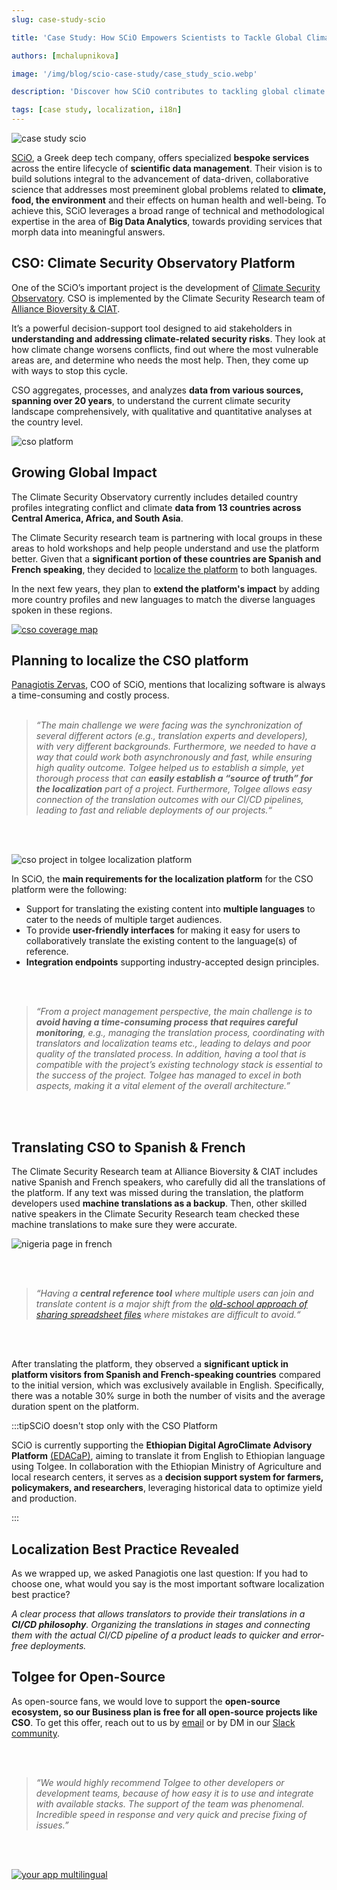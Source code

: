```yaml
---
slug: case-study-scio

title: 'Case Study: How SCiO Empowers Scientists to Tackle Global Climate Challenges'

authors: [mchalupnikova]

image: '/img/blog/scio-case-study/case_study_scio.webp'

description: 'Discover how SCiO contributes to tackling global climate challenges and how localization of their platform with Tolgee impacted their efforts.'

tags: [case study, localization, i18n]
---
```


![case study scio](/img/blog/scio-case-study/case_study_scio.webp)

[SCiO](https://scio.systems), a Greek deep tech company, offers specialized **bespoke services** across the entire lifecycle of **scientific data management**. Their vision is to build solutions integral to the advancement of data-driven, collaborative science that addresses most preeminent global problems related to **climate, food, the environment** and their effects on human health and well-being. To achieve this, SCiO leverages a broad range of technical and methodological expertise in the area of **Big Data Analytics**, towards providing services that morph data into meaningful answers.

<!--truncate-->

## CSO: Climate Security Observatory Platform

One of the SCiO’s important project is the development of [Climate Security Observatory](https://cso.cgiar.org/#/LandingPage). CSO is implemented by the Climate Security Research team of [Alliance Bioversity & CIAT](https://alliancebioversityciat.org/research-themes/climate-action).

It’s a powerful decision-support tool designed to aid stakeholders in **understanding and addressing climate-related security risks**. They look at how climate change worsens conflicts, find out where the most vulnerable areas are, and determine who needs the most help. Then, they come up with ways to stop this cycle.

CSO aggregates, processes, and analyzes **data from various sources, spanning over 20 years**, to understand the current climate security landscape comprehensively, with qualitative and quantitative analyses at the country level.

![cso platform](/img/blog/scio-case-study/cso_platform.webp)

## Growing Global Impact

The Climate Security Observatory currently includes detailed country profiles integrating conflict and climate **data from 13 countries across Central America, Africa, and South Asia**.

The Climate Security research team is partnering with local groups in these areas to hold workshops and help people understand and use the platform better. Given that a **significant portion of these countries are Spanish and French speaking**, they decided to [localize the platform](/blog/benefits-challenges-software-localization#why-should-you-consider-software-localization-tools) to both languages.

In the next few years, they plan to **extend the platform's impact** by adding more country profiles and new languages to match the diverse languages spoken in these regions.

[![cso coverage map](/img/blog/scio-case-study/cso_coverage.webp)](https://cgspace.cgiar.org/server/api/core/bitstreams/45ab16ee-f41f-48c6-834e-0b6d672492cb/content)

## Planning to localize the CSO platform

[Panagiotis Zervas](https://scio.systems/panagiotis/), COO of SCiO, mentions that localizing software is always a time-consuming and costly process.
<br></br>

> _“The main challenge we were facing was the synchronization of several different actors (e.g., translation experts and developers), with
> very different backgrounds. Furthermore, we needed to have a way that could work both asynchronously and fast, while ensuring high quality outcome. Tolgee helped us to establish a simple, yet thorough process that can **easily establish a “source of truth” for the localization** part of a project. Furthermore, Tolgee allows easy connection of the translation outcomes with our CI/CD pipelines, leading to fast and reliable deployments of our projects.“_

<br></br>

![cso project in tolgee localization platform](/img/blog/scio-case-study/tolgee_cso_platform.webp)

In SCiO, the **main requirements for the localization platform** for the CSO platform were the following:

- Support for translating the existing content into **multiple languages** to cater to the needs of multiple target audiences.
- To provide **user-friendly interfaces** for making it easy for users to collaboratively translate the existing content to the language(s) of reference.
- **Integration endpoints** supporting industry-accepted design principles.

<br></br>

> _“From a project management perspective, the main challenge is to **avoid having a time-consuming process that requires careful monitoring**, e.g., managing the translation process, coordinating with translators and localization teams etc., leading to delays and poor quality of the translated process. In addition, having a tool that is compatible with the project’s existing technology stack is essential to the success of the project. Tolgee has managed to excel in both aspects, making it a vital element of the overall architecture.”_

<br></br>

## Translating CSO to Spanish & French

The Climate Security Research team at Alliance Bioversity & CIAT includes native Spanish and French speakers, who carefully did all the translations of the platform. If any text was missed during the translation, the platform developers used **machine translations as a backup**. Then, other skilled native speakers in the Climate Security Research team checked these machine translations to make sure they were accurate.

![nigeria page in french](/img/blog/scio-case-study/nigeria_french.webp)

<br></br>

> _“Having a **central reference tool** where multiple users can join and translate content is a major shift from the [old-school approach of sharing spreadsheet files](/blog/context-gamechanger-localization#dont-use-spreadsheets-for-software-localization) where mistakes are difficult to avoid.“_

<br></br>

After translating the platform, they observed a **significant uptick in platform visitors from Spanish and French-speaking countries** compared to the initial version, which was exclusively available in English. Specifically, there was a notable 30% surge in both the number of visits and the average duration spent on the platform.

:::tipSCiO doesn't stop only with the CSO Platform

SCiO is currently supporting the **Ethiopian Digital AgroClimate Advisory Platform** [(EDACaP)](https://edacap.ethioagroclimate.net/#/Home), aiming to translate it from English to Ethiopian language using Tolgee. In collaboration with the Ethiopian Ministry of Agriculture and local research centers, it serves as a **decision support system for farmers, policymakers, and researchers**, leveraging historical data to optimize yield and production.

:::

## Localization Best Practice Revealed

As we wrapped up, we asked Panagiotis one last question: If you had to choose one, what would you say is the most important software localization best practice?

_A clear process that allows translators to provide their translations in a **CI/CD philosophy**. Organizing the translations in stages and connecting them with the actual CI/CD pipeline of a product leads to quicker and error-free deployments._

## Tolgee for Open-Source

As open-source fans, we would love to support the **open-source ecosystem, so our Business plan is free for all open-source projects like CSO**. To get this offer, reach out to us by [email](mailto:info@tolgee.io) or by DM in our [Slack community](https://Tolg.ee/slack).

<br></br>

> _“We would highly recommend Tolgee to other developers or development teams, because of how easy it is to use and integrate with available stacks. The support of the team was phenomenal. Incredible speed in response and very quick and precise fixing of issues.”_

<br></br>

[![your app multilingual](/img/blog/whatspot-casestudy/banner-multilingual.png)](https://app.tolgee.io/sign_up)
